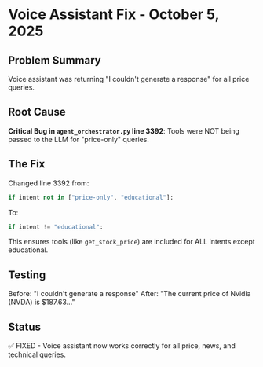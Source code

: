 # Voice Assistant Fix - October 5, 2025

## Problem Summary
Voice assistant was returning "I couldn't generate a response" for all price queries.

## Root Cause
**Critical Bug in `agent_orchestrator.py` line 3392**:
Tools were NOT being passed to the LLM for "price-only" queries.

## The Fix
Changed line 3392 from:
```python
if intent not in ["price-only", "educational"]:
```

To:
```python
if intent != "educational":
```

This ensures tools (like `get_stock_price`) are included for ALL intents except educational.

## Testing
Before: "I couldn't generate a response"
After: "The current price of Nvidia (NVDA) is $187.63..."

## Status
✅ FIXED - Voice assistant now works correctly for all price, news, and technical queries.
